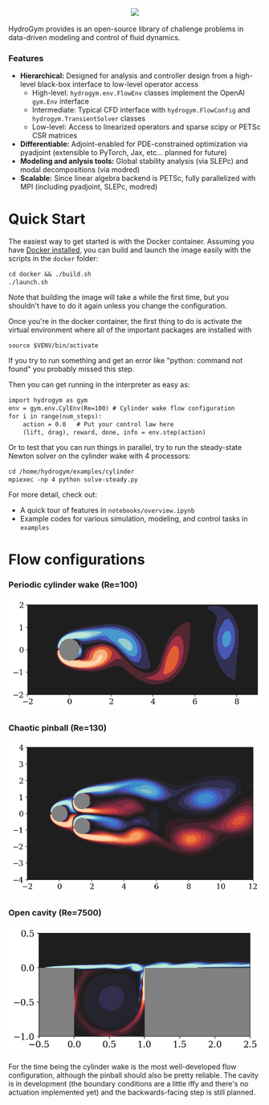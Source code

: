 <p align="center">
	<a rel="nofollow">
		<img src="docs/imgs/logo.svg" />
	</a>
</p>


HydroGym provides is an open-source library of challenge problems in data-driven modeling and control of fluid dynamics.

### Features
* __Hierarchical:__ Designed for analysis and controller design from a high-level black-box interface to low-level operator access
    - High-level: `hydrogym.env.FlowEnv` classes implement the OpenAI `gym.Env` interface
    - Intermediate: Typical CFD interface with `hydrogym.FlowConfig` and `hydrogym.TransientSolver` classes
    - Low-level: Access to linearized operators and sparse scipy or PETSc CSR matrices
* __Differentiable:__ Adjoint-enabled for PDE-constrained optimization via pyadjoint (extensible to PyTorch, Jax, etc... planned for future)
* __Modeling and anlysis tools:__ Global stability analysis (via SLEPc) and modal decompositions (via modred)
* __Scalable:__ Since linear algebra backend is PETSc, fully parallelized with MPI (including pyadjoint, SLEPc, modred)

# Quick Start

The easiest way to get started is with the Docker container.  Assuming you have [Docker installed](https://docs.docker.com/get-docker/), you can build and launch the image easily with the scripts in the `docker` folder:

```
cd docker && ./build.sh
./launch.sh
```

Note that building the image will take a while the first time, but you shouldn't have to do it again unless you change the configuration.

Once you're in the docker container, the first thing to do is activate the virtual environment where all of the important packages are installed with

```
source $VENV/bin/activate
```

If you try to run something and get an error like "python: command not found" you probably missed this step.

Then you can get running in the interpreter as easy as:


```
import hydrogym as gym
env = gym.env.CylEnv(Re=100) # Cylinder wake flow configuration
for i in range(num_steps):
	action = 0.0   # Put your control law here
    (lift, drag), reward, done, info = env.step(action)
```

Or to test that you can run things in parallel, try to run the steady-state Newton solver on the cylinder wake with 4 processors:

```
cd /home/hydrogym/examples/cylinder
mpiexec -np 4 python solve-steady.py
```

For more detail, check out:

* A quick tour of features in `notebooks/overview.ipynb`
* Example codes for various simulation, modeling, and control tasks in `examples`

# Flow configurations

### Periodic cylinder wake (Re=100)

![](docs/imgs/cylinder.png)

### Chaotic pinball (Re=130)

![](docs/imgs/pinball.png)


### Open cavity (Re=7500)

![](docs/imgs/cavity.png)

For the time being the cylinder wake is the most well-developed flow configuration, although the pinball should also be pretty reliable.  The cavity is in development (the boundary conditions are a little iffy and there's no actuation implemented yet) and the backwards-facing step is still planned.
